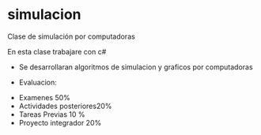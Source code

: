 # simulacion
Clase de simulación por computadoras


En esta clase trabajare con c#
- Se desarrollaran algoritmos de simulacion y graficos por computadoras 

* Evaluacion:

 - Examenes 50%
 - Actividades posteriores20%
 - Tareas Previas 10 %
 - Proyecto integrador 20%
 
